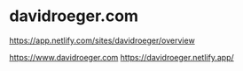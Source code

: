 # davidroeger.com

https://app.netlify.com/sites/davidroeger/overview

https://www.davidroeger.com
https://davidroeger.netlify.app/
